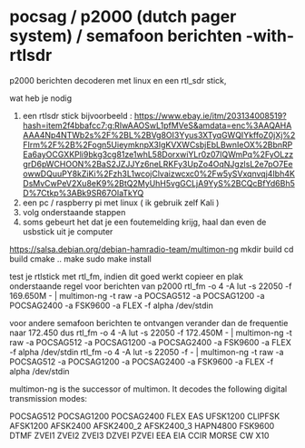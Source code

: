 # pocsag / p2000 (dutch pager system) / semafoon berichten -with-rtlsdr
p2000 berichten decoderen met linux en een rtl_sdr stick,

wat heb je nodig
1. een rtlsdr stick bijvoorbeeld : https://www.ebay.ie/itm/203134008519?hash=item2f4bbafcc7:g:RIwAAOSwL1pfMVeS&amdata=enc%3AAQAHAAAA4Np4NTWb2s%2F%2BL%2BVg8OI3Yyus3XTyqGWQIYkffoZ0jXj%2FIrm%2F%2B%2Fogn5UieymknpX3lgKVXWCsbjEbLBwnIeOX%2BbnRPEa6ayOCGXKPli9bkg3cg81ze1whL58DorxwiYLr0z07lQWmPq%2FyOLzzgrD6pWCHOON%2BaS2JZJJYz6neLRKFy3UpZo4OqNJgzlsL2e7pO7EeowwDQuuPY8kZiKi%2Fzh3L1wcojClvaizwcxc0%2Fw5ySVxqnvqj4Ibh4KDsMvCwPeV2Xu8eK9%2BtQ2MyUhH5vgGCLjA9YyS%2BCQcBfYd6Bh5D%7Ctkp%3ABk9SR67OlaTkYQ
2. een pc / raspberry pi met linux ( ik gebruik zelf Kali )
3. volg onderstaande stappen
4. soms gebeurt het dat je een foutemelding krijg, haal dan even de usbstick uit je computer

https://salsa.debian.org/debian-hamradio-team/multimon-ng
mkdir build
cd build
cmake ..
make
sudo make install

test je rtlstick met rtl_fm, indien dit goed werkt copieer en plak onderstaande regel
voor berichten van p2000
rtl_fm -o 4 -A lut  -s 22050  -f 169.650M - | multimon-ng -t raw  -a POCSAG512 -a POCSAG1200 -a POCSAG2400 -a FSK9600 -a FLEX -f alpha /dev/stdin 

voor andere semafoon berichten te ontvangen verander dan de frequentie naar 172.450 dus
rtl_fm -o 4 -A lut  -s 22050  -f 172.450M - | multimon-ng -t raw  -a POCSAG512 -a POCSAG1200 -a POCSAG2400 -a FSK9600 -a FLEX -f alpha /dev/stdin
rtl_fm -o 4 -A lut  -s 22050  -f <change for your frequntie> - | multimon-ng -t raw  -a POCSAG512 -a POCSAG1200 -a POCSAG2400 -a FSK9600 -a FLEX -f alpha /dev/stdin

multimon-ng is the successor of multimon. It decodes the following digital transmission modes:

POCSAG512 POCSAG1200 POCSAG2400
FLEX
EAS
UFSK1200 CLIPFSK AFSK1200 AFSK2400 AFSK2400_2 AFSK2400_3
HAPN4800
FSK9600
DTMF
ZVEI1 ZVEI2 ZVEI3 DZVEI PZVEI
EEA EIA CCIR
MORSE CW
X10
